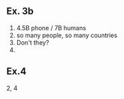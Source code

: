 ## Ex. 3b
1. 4.5B phone / 7B humans
2. so many people, so many countries
3. Don't they?
4. 

## Ex.4
2, 4